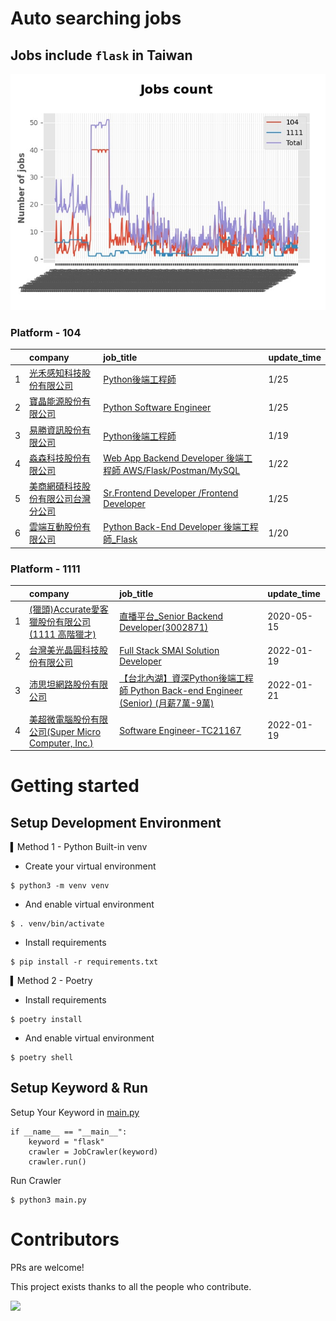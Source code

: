 # Auto searching jobs

## Jobs include `flask` in Taiwan 

 ![image](./doc/plot_img.jpg)


### Platform - 104


|    | company                                                                              | job_title                                                                                                                | update_time   |
|---:|:-------------------------------------------------------------------------------------|:-------------------------------------------------------------------------------------------------------------------------|:--------------|
|  1 | [光禾感知科技股份有限公司](https://www.104.com.tw/company/1a2x6bks9s?jobsource=jolist_d_date)    | [Python後端工程師](https://www.104.com.tw/job/71j4l?jobsource=jolist_d_date)                                                  | 1/25          |
|  2 | [寶晶能源股份有限公司](https://www.104.com.tw/company/1a2x6bkqah?jobsource=jolist_d_date)      | [Python Software Engineer](https://www.104.com.tw/job/6pb1c?jobsource=jolist_d_date)                                     | 1/25          |
|  3 | [易勝資訊股份有限公司](https://www.104.com.tw/company/1a2x6bj8og?jobsource=jolist_c_relevance) | [Python後端工程師](https://www.104.com.tw/job/76vbt?jobsource=jolist_c_relevance)                                             | 1/19          |
|  4 | [淼森科技股份有限公司](https://www.104.com.tw/company/1a2x6blm7t?jobsource=jolist_c_relevance) | [Web App Backend Developer 後端工程師 AWS/Flask/Postman/MySQL](https://www.104.com.tw/job/7a7i3?jobsource=jolist_c_relevance) | 1/22          |
|  5 | [美商網碩科技股份有限公司台灣分公司](https://www.104.com.tw/company/ocy26m0?jobsource=jolist_d_date)  | [Sr.Frontend Developer /Frontend Developer](https://www.104.com.tw/job/77imi?jobsource=jolist_d_date)                    | 1/25          |
|  6 | [雲端互動股份有限公司](https://www.104.com.tw/company/bjd57go?jobsource=jolist_c_relevance)    | [Python Back-End Developer 後端工程師_Flask](https://www.104.com.tw/job/73trn?jobsource=jolist_c_relevance)                   | 1/20          |

### Platform - 1111


|    | company                                                                          | job_title                                                                                                | update_time   |
|---:|:---------------------------------------------------------------------------------|:---------------------------------------------------------------------------------------------------------|:--------------|
|  1 | [(獵頭)Accurate愛客獵股份有限公司(1111 高階獵才)](https://www.1111.com.tw/corp/69647966/)       | [直播平台_Senior Backend Developer(3002871)](https://www.1111.com.tw/job/85960420/)                          | 2020-05-15    |
|  2 | [台灣美光晶圓科技股份有限公司](https://www.1111.com.tw/corp/9622349/)                          | [Full Stack SMAI Solution Developer](https://www.1111.com.tw/job/98479119/)                              | 2022-01-19    |
|  3 | [沛思坦網路股份有限公司](https://www.1111.com.tw/corp/73457881/)                            | [【台北內湖】資深Python後端工程師 Python Back-end Engineer (Senior) (月薪7萬-9萬)](https://www.1111.com.tw/job/97541124/) | 2022-01-21    |
|  4 | [美超微電腦股份有限公司(Super Micro Computer, Inc.)](https://www.1111.com.tw/corp/9530088/) | [Software Engineer-TC21167](https://www.1111.com.tw/job/98544764/)                                       | 2022-01-19    |



# Getting started
## Setup Development Environment
▍Method 1 - Python Built-in venv

- Create your virtual environment
```
$ python3 -m venv venv
```
- And enable virtual environment
```
$ . venv/bin/activate
```
- Install requirements
```
$ pip install -r requirements.txt 
```

▍Method 2 - Poetry
- Install requirements
```
$ poetry install
```
- And enable virtual environment
```
$ poetry shell
```

## Setup Keyword & Run

Setup Your Keyword in [main.py](./main.py#L88)
```
if __name__ == "__main__":
    keyword = "flask"
    crawler = JobCrawler(keyword)
    crawler.run()
```

Run Crawler
```
$ python3 main.py
```

# Contributors
PRs are welcome!

This project exists thanks to all the people who contribute.

<a href="https://github.com/hsuanchi/auto-search-flask-job/graphs/contributors">
  <img src="https://contrib.rocks/image?repo=hsuanchi/auto-search-flask-job"/>
</a>
